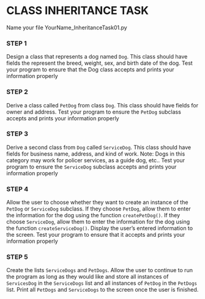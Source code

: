 # CLASS INHERITANCE TASK
Name your file YourName_InheritanceTask01.py

### STEP 1
Design a class that represents a dog named `Dog`. This class should have fields the represent the breed, weight, sex, and birth date of the dog.
Test your program to ensure that the Dog class accepts and prints your information properly

### STEP 2
Derive a class called `PetDog` from class `Dog`. This class should have fields for owner and address.
Test your program to ensure the `PetDog` subclass accepts and prints your information properly

### STEP 3
Derive a second class from `Dog` called `ServiceDog`. This class should have fields for business name, address, and kind of work. 
Note: Dogs in this category may work for policer services, as a guide dog, etc.. 
Test your program to ensure the `ServiceDog` subclass accepts and prints your information properly

### STEP 4
Allow the user to choose whether they want to create an instance of the `PetDog` or `ServiceDog` subclass. 
If they choose `PetDog`, allow them to enter the information for the dog using the function `createPetDog()`.
If they choose `ServiceDog`, allow them to enter the information for the dog using the function `createServiceDog()`.
Display the user’s entered information to the screen.
Test your program to ensure that it accepts and prints your information properly

### STEP 5
Create the lists `ServiceDogs` and `PetDogs`. Allow the user to continue to run the program as long as they would like and store all instances of `ServicesDog` in the `ServiceDogs` list and all instances of `PetDog` in the `PetDogs` list. Print all `PetDogs` and `ServiceDogs` to the screen once the user is finished.